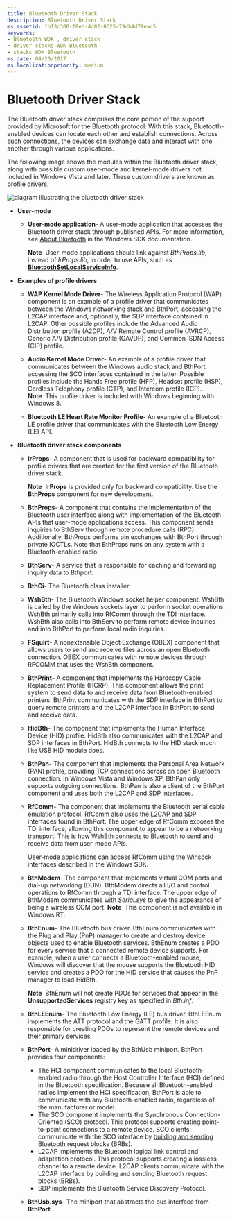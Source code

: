 ```yaml
---
title: Bluetooth Driver Stack
description: Bluetooth Driver Stack
ms.assetid: fb13c300-f8ed-4d82-8625-79db4d7feac5
keywords:
- Bluetooth WDK , driver stack
- driver stacks WDK Bluetooth
- stacks WDK Bluetooth
ms.date: 04/20/2017
ms.localizationpriority: medium
---
```


# Bluetooth Driver Stack


The Bluetooth driver stack comprises the core portion of the support provided by Microsoft for the Bluetooth protocol. With this stack, Bluetooth-enabled devices can locate each other and establish connections. Across such connections, the devices can exchange data and interact with one another through various applications.

The following image shows the modules within the Bluetooth driver stack, along with possible custom user-mode and kernel-mode drivers not included in Windows Vista and later. These custom drivers are known as profile drivers.

![diagram illustrating the bluetooth driver stack](images/bluetooth-architecture.png)

-   **User-mode**
    -   **User-mode application**- A user-mode application that accesses the Bluetooth driver stack through published APIs. For more information, see [About Bluetooth](/windows/win32/bluetooth/about-bluetooth) in the Windows SDK documentation.

        **Note**  User-mode applications should link against *BthProps.lib*, instead of *IrProps.lib*, in order to use APIs, such as [**BluetoothSetLocalServiceInfo**](/windows/win32/api/bluetoothapis/nf-bluetoothapis-bluetoothsetlocalserviceinfo).

         

-   **Examples of profile drivers**
    -   **WAP Kernel Mode Driver**- The Wireless Application Protocol (WAP) component is an example of a profile driver that communicates between the Windows networking stack and BthPort, accessing the L2CAP interface and, optionally, the SDP interface contained in L2CAP. Other possible profiles include the Advanced Audio Distribution profile (A2DP), A/V Remote Control profile (AVRCP), Generic A/V Distribution profile (GAVDP), and Common ISDN Access (CIP) profile.
    -   **Audio Kernel Mode Driver**- An example of a profile driver that communicates between the Windows audio stack and BthPort, accessing the SCO interfaces contained in the latter. Possible profiles include the Hands Free profile (HFP), Headset profile (HSP), Cordless Telephony profile (CTP), and Intercom profile (ICP).
        **Note**  This profile driver is included with Windows beginning with Windows 8.

         

    -   **Bluetooth LE Heart Rate Monitor Profile**- An example of a Bluetooth LE profile driver that communicates with the Bluetooth Low Energy (LE) API.
-   **Bluetooth driver stack components**
    -   **IrProps**- A component that is used for backward compatibility for profile drivers that are created for the first version of the Bluetooth driver stack.

        **Note**  **IrProps** is provided only for backward compatibility. Use the **BthProps** component for new development.

         

    -   **BthProps**- A component that contains the implementation of the Bluetooth user interface along with implementation of the Bluetooth APIs that user-mode applications access. This component sends inquiries to BthServ through remote procedure calls (RPC). Additionally, BthProps performs pin exchanges with BthPort through private IOCTLs. Note that BthProps runs on any system with a Bluetooth-enabled radio.
    -   **BthServ**- A service that is responsible for caching and forwarding inquiry data to Bthport.
    -   **BthCi**- The Bluetooth class installer.
    -   **WshBth**- The Bluetooth Windows socket helper component. WshBth is called by the Windows sockets layer to perform socket operations. WshBth primarily calls into RfComm through the TDI interface. WshBth also calls into BthServ to perform remote device inquiries and into BthPort to perform local radio inquiries.
    -   **FSquirt**- A nonextensible Object Exchange (OBEX) component that allows users to send and receive files across an open Bluetooth connection. OBEX communicates with remote devices through RFCOMM that uses the WshBth component.
    -   **BthPrint**- A component that implements the Hardcopy Cable Replacement Profile (HCRP). This component allows the print system to send data to and receive data from Bluetooth-enabled printers. BthPrint communicates with the SDP interface in BthPort to query remote printers and the L2CAP interface in BthPort to send and receive data.
    -   **HidBth**- The component that implements the Human Interface Device (HID) profile. HidBth also communicates with the L2CAP and SDP interfaces in BthPort. HidBth connects to the HID stack much like USB HID module does.
    -   **BthPan**- The component that implements the Personal Area Network (PAN) profile, providing TCP connections across an open Bluetooth connection. In Windows Vista and Windows XP, BthPan only supports outgoing connections. BthPan is also a client of the BthPort component and uses both the L2CAP and SDP interfaces.
    -   **RfComm**- The component that implements the Bluetooth serial cable emulation protocol. RfComm also uses the L2CAP and SDP interfaces found in BthPort. The upper edge of RfComm exposes the TDI interface, allowing this component to appear to be a networking transport. This is how WshBth connects to Bluetooth to send and receive data from user-mode APIs.

        User-mode applications can access RfComm using the Winsock interfaces described in the Windows SDK.

    -   **BthModem**- The component that implements virtual COM ports and dial-up networking (DUN). BthModem directs all I/O and control operations to RfComm through a TDI interface. The upper edge of BthModem communicates with *Serial.sys* to give the appearance of being a wireless COM port.
        **Note**  This component is not available in Windows RT.

         

    -   **BthEnum**- The Bluetooth bus driver. BthEnum communicates with the Plug and Play (PnP) manager to create and destroy device objects used to enable Bluetooth services. BthEnum creates a PDO for every service that a connected remote device supports. For example, when a user connects a Bluetooth-enabled mouse, Windows will discover that the mouse supports the Bluetooth HID service and creates a PDO for the HID service that causes the PnP manager to load HidBth.

        **Note**  BthEnum will not create PDOs for services that appear in the **UnsupportedServices** registry key as specified in *Bth.inf*.

         

    -   **BthLEEnum**- The Bluetooth Low Energy (LE) bus driver. BthLEEnum implements the ATT protocol and the GATT profile. It is also responsible for creating PDOs to represent the remote devices and their primary services.

    -   **BthPort**- A minidriver loaded by the BthUsb miniport. BthPort provides four components:
        -   The HCI component communicates to the local Bluetooth-enabled radio through the Host Controller Interface (HCI) defined in the Bluetooth specification. Because all Bluetooth-enabled radios implement the HCI specification, BthPort is able to communicate with any Bluetooth-enabled radio, regardless of the manufacturer or model.
        -   The SCO component implements the Synchronous Connection-Oriented (SCO) protocol. This protocol supports creating point-to-point connections to a remote device. SCO clients communicate with the SCO interface by [building and sending](building-and-sending-a-brb.md) Bluetooth request blocks (BRBs).
        -   L2CAP implements the Bluetooth logical link control and adaptation protocol. This protocol supports creating a lossless channel to a remote device. L2CAP clients communicate with the L2CAP interface by building and sending Bluetooth request blocks (BRBs).
        -   SDP implements the Bluetooth Service Discovery Protocol.
    -   **BthUsb.sys**- The miniport that abstracts the bus interface from **BthPort**.

